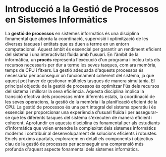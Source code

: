 # Introducció a la Gestió de Processos en Sistemes Informàtics
La **gestió de processos** en sistemes informàtics és una disciplina fonamental que aborda la coordinació, supervisió i optimització de les diverses tasques i entitats que es duen a terme en un entorn computacional. Aquest àmbit és essencial per garantir un rendiment eficient del sistema i una interactivitat fluida amb l'usuari.
En l'àmbit de la informàtica, un **procés** representa l'execució d'un programa i inclou tots els recursos necessaris per dur a terme les seves tasques, com ara memòria, temps de CPU i fitxers. La gestió adequada d'aquests processos és necessària per aconseguir un funcionament coherent del sistema, ja que aquest pot haver de gestionar múltiples tasques de manera simultània.
El principal objectiu de la gestió de processos és optimitzar l'ús dels recursos del sistema i millorar la seva eficiència. Aquesta disciplina implica la transició efectiva dels processos entre diferents estats, la coordinació de les seves operacions, la gestió de la memòria i la planificació eficient de la CPU.
La gestió de processos és una part integral del sistema operatiu i és essencial per proporcionar una experiència d'usuari fluïda i per assegurar-se que les diferents tasques del sistema s'executen de manera eficient i coherent. Aprofundir en aquesta disciplina és fonamental per als estudiants d'informàtica que volen entendre la complexitat dels sistemes informàtics moderns i contribuir al desenvolupament de solucions eficients i robustes. En els pròxims apartats, explorarem en detall els components i objectius clau de la gestió de processos per aconseguir una comprensió més profunda d'aquest aspecte fonamental dels sistemes informàtics.